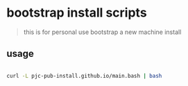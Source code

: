 # bootstrap install scripts


> this is for personal use
> bootstrap a new machine install


## usage
```bash

curl -L pjc-pub-install.github.io/main.bash | bash

```
